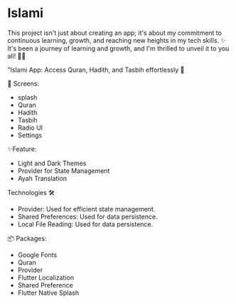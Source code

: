 # Islami

This project isn't just about creating an app; it's about my commitment to continuous learning, growth, and reaching new heights in my tech skills. ✨️
It's been a journey of learning and growth, and I'm thrilled to unveil it to you all! 🙏🏻 

"Islami	 App: Access Quran, Hadith, and Tasbih effortlessly 🕌

📱 Screens:
- splash
- Quran
- Hadith
- Tasbih
- Radio UI
- Settings 

✨Feature:
- Light and Dark Themes
- Provider for State Management
- Ayah Translation

Technologies 🛠
-  Provider: Used for efficient state management.
- Shared Preferences: Used for data persistence.
- Local File Reading: Used for data persistence.

📦 Packages:
- Google Fonts
- Quran
- Provider
- Flutter Localization
- Shared Preference
- Flutter Native Splash



<div>
<img src=" " width="150" >
<img src=" " width="150" >
 
</div>



